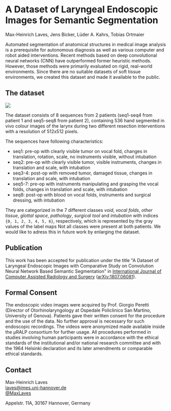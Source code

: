 # A Dataset of Laryngeal Endoscopic Images for Semantic Segmentation

Max-Heinrich Laves, Jens Bicker, Lüder A. Kahrs, Tobias Ortmaier

Automated segmentation of anatomical structures in medical image analysis is a prerequisite for autonomous diagnosis as well as various computer and robot aided interventions.
Recent methods based on deep convolutional neural networks (CNN) have outperformed former heuristic methods.
However, those methods were primarily evaluated on rigid, real-world environments.
Since there are no suitable datasets of soft tissue environments, we created
this dataset and made it available to the public.

## The dataset

<img src="https://raw.githubusercontent.com/imesluh/vocalfolds/master/dataset_description.png">

The dataset consists of 8 sequences from 2 patients (seq1-seq4 from patient 1
and seq5-seq8 from patient 2), containing 536 hand segmented in vivo colour
images of the larynx during two different resection interventions with a
resolution of 512x512 pixels.

The sequences have following characteristics:

* seq1: pre-op with clearly visible tumor on vocal fold, changes in translation,
  rotation, scale, no instruments visible, without intubation
* seq2: pre-op with clearly visible tumor, visible instruments, changes in
  translation and scale, with intubation
* seq3-4: post-op with removed tumor, damaged tissue, changes in translation and
  scale, with intubation
* seq5-7: pre-op with instruments manipulating and grasping the vocal folds,
  changes in translation and scale, with intubation
* seq8: post-op with blood on vocal folds, instruments and surgical dressing,
  with intubation

They are categorized in the 7 different classes *void*, *vocal folds*, *other tissue*, *glottal space*, *pathology*, *surgical tool* and *intubation* with indices `{0, 1, 2, 3, 4, 5, 6}`, respectively, which is represented by the gray values of the label maps
Not all classes were present at both patients. We
would like to adress this in future work by enlarging the dataset.

## Publication

This work has been accepted for publication under the title "A Dataset of
Laryngeal Endoscopic Images with Comparative Study on Convolution Neural Network
Based Semantic Segmentation" in [International Journal of Computer Assisted
Radiology and Surgery](http://www.springer.com/medicine/radiology/journal/11548) ([arXiv:1807.06081](https://arxiv.org/abs/1807.06081)).

## Formal Consent

The endoscopic video images were acquired by Prof. Giorgio Peretti (Director of
Otorhinolaryngology at Ospedale Policlinico San Martino, University of Genova).
Patients gave their written consent for the procedure and the use of the data.
No further approval is necessary for such endoscopic recordings. The videos were
anonymized made available inside the μRALP consortium for further usage. All
procedures performed in studies involving human participants were in accordance
with the ethical standards of the institutional and/or national research
committee and with the 1964 Helsinki declaration and its later amendments or
comparable ethical standards.

## Contact

Max-Heinrich Laves  
[laves@imes.uni-hannover.de](mailto:laves@imes.uni-hannover.de)  
[@MaxLaves](https://twitter.com/MaxLaves)

Appelstr. 11A, 30167 Hannover, Germany
